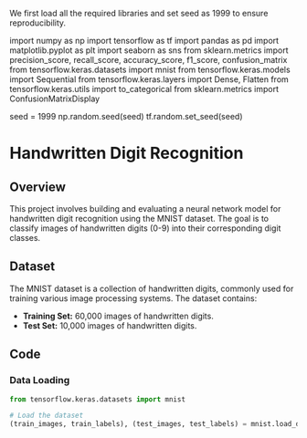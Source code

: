 We first load all the required libraries and set seed as 1999 to ensure reproducibility.

import numpy as np
import tensorflow as tf
import pandas as pd
import matplotlib.pyplot as plt
import seaborn as sns
from sklearn.metrics import precision_score, recall_score, accuracy_score, f1_score, confusion_matrix
from tensorflow.keras.datasets import mnist
from tensorflow.keras.models import Sequential
from tensorflow.keras.layers import Dense, Flatten
from tensorflow.keras.utils import to_categorical
from sklearn.metrics import ConfusionMatrixDisplay


seed = 1999
np.random.seed(seed)
tf.random.set_seed(seed)

# Handwritten Digit Recognition

## Overview

This project involves building and evaluating a neural network model for handwritten digit recognition using the MNIST dataset. The goal is to classify images of handwritten digits (0-9) into their corresponding digit classes.

## Dataset

The MNIST dataset is a collection of handwritten digits, commonly used for training various image processing systems. The dataset contains:
- **Training Set:** 60,000 images of handwritten digits.
- **Test Set:** 10,000 images of handwritten digits.

## Code

### Data Loading

```python
from tensorflow.keras.datasets import mnist

# Load the dataset
(train_images, train_labels), (test_images, test_labels) = mnist.load_data()
